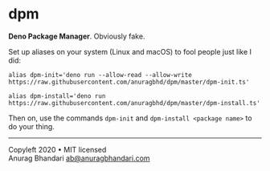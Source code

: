 # dpm

**Deno Package Manager**. Obviously fake.

Set up aliases on your system (Linux and macOS) to fool people just like I did:

```
alias dpm-init='deno run --allow-read --allow-write https://raw.githubusercontent.com/anuragbhd/dpm/master/dpm-init.ts'

alias dpm-install='deno run https://raw.githubusercontent.com/anuragbhd/dpm/master/dpm-install.ts'
```

Then on, use the commands `dpm-init` and `dpm-install <package name>` to do your thing.

---

Copyleft 2020 • MIT licensed  
Anurag Bhandari ab@anuragbhandari.com
